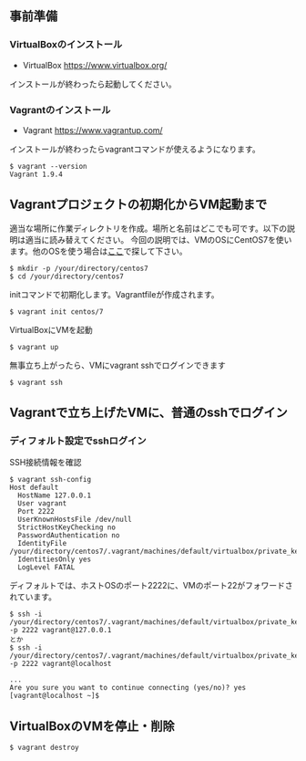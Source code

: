 
## 事前準備

### VirtualBoxのインストール
- VirtualBox https://www.virtualbox.org/

インストールが終わったら起動してください。

### Vagrantのインストール
- Vagrant https://www.vagrantup.com/

インストールが終わったらvagrantコマンドが使えるようになります。
```
$ vagrant --version
Vagrant 1.9.4
```

## Vagrantプロジェクトの初期化からVM起動まで

適当な場所に作業ディレクトリを作成。場所と名前はどこでも可です。以下の説明は適当に読み替えてください。
今回の説明では、VMのOSにCentOS7を使います。他のOSを使う場合は[ここ](https://atlas.hashicorp.com/boxes/search)で探して下さい。

```
$ mkdir -p /your/directory/centos7
$ cd /your/directory/centos7
```

initコマンドで初期化します。Vagrantfileが作成されます。
```
$ vagrant init centos/7
```

VirtualBoxにVMを起動
```
$ vagrant up
```

無事立ち上がったら、VMにvagrant sshでログインできます
```
$ vagrant ssh
```

## Vagrantで立ち上げたVMに、普通のsshでログイン

### ディフォルト設定でsshログイン

SSH接続情報を確認
```
$ vagrant ssh-config
Host default
  HostName 127.0.0.1
  User vagrant
  Port 2222
  UserKnownHostsFile /dev/null
  StrictHostKeyChecking no
  PasswordAuthentication no
  IdentityFile /your/directory/centos7/.vagrant/machines/default/virtualbox/private_key
  IdentitiesOnly yes
  LogLevel FATAL
```

ディフォルトでは、ホストOSのポート2222に、VMのポート22がフォワードされています。

```
$ ssh -i /your/directory/centos7/.vagrant/machines/default/virtualbox/private_key -p 2222 vagrant@127.0.0.1
とか
$ ssh -i /your/directory/centos7/.vagrant/machines/default/virtualbox/private_key -p 2222 vagrant@localhost

...
Are you sure you want to continue connecting (yes/no)? yes
[vagrant@localhost ~]$ 
```




## VirtualBoxのVMを停止・削除

```
$ vagrant destroy
```
